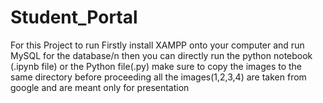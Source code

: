 # Student_Portal
For this Project  to run Firstly install XAMPP onto your computer and run MySQL for the database/n
then you can directly run the python notebook (.ipynb file) or the Python file(.py)
make sure to copy the images to the same directory before proceeding
all the images(1,2,3,4) are taken from google and are meant only for presentation 
